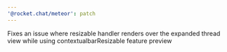 ```yaml
---
'@rocket.chat/meteor': patch
---
```


Fixes an issue where resizable handler renders over the expanded thread view while using contextualbarResizable feature preview
